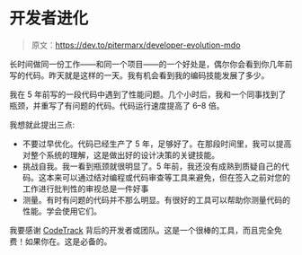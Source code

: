 # 开发者进化

> 原文：<https://dev.to/pitermarx/developer-evolution-mdo>

长时间做同一份工作——和同一个项目——的一个好处是，偶尔你会看到你几年前写的代码。昨天就是这样的一天。我有机会看到我的编码技能发展了多少。

我在 5 年前写的一段代码中遇到了性能问题。几个小时后，我和一个同事找到了瓶颈，并重写了有问题的代码。代码运行速度提高了 6–8 倍。

我想就此提出三点:

*   不要过早优化。代码已经生产了 5 年，足够好了。在那段时间里，我可以提高对整个系统的理解，这是做出好的设计决策的关键技能。
*   挑战自我。我一看到瓶颈就很明显了。5 年前，我还没有成熟到质疑自己的代码。这本来可以通过结对编程或代码审查等工具来避免，但在签入之前对您的工作进行批判性的审视总是一件好事
*   测量。有时有问题的代码并不那么明显。有很好的工具可以帮助你测量代码的性能。学会使用它们。

我要感谢 [CodeTrack](http://www.getcodetrack.com/) 背后的开发者或团队。这是一个很棒的工具，而且完全免费！如果你在。这是必备的。